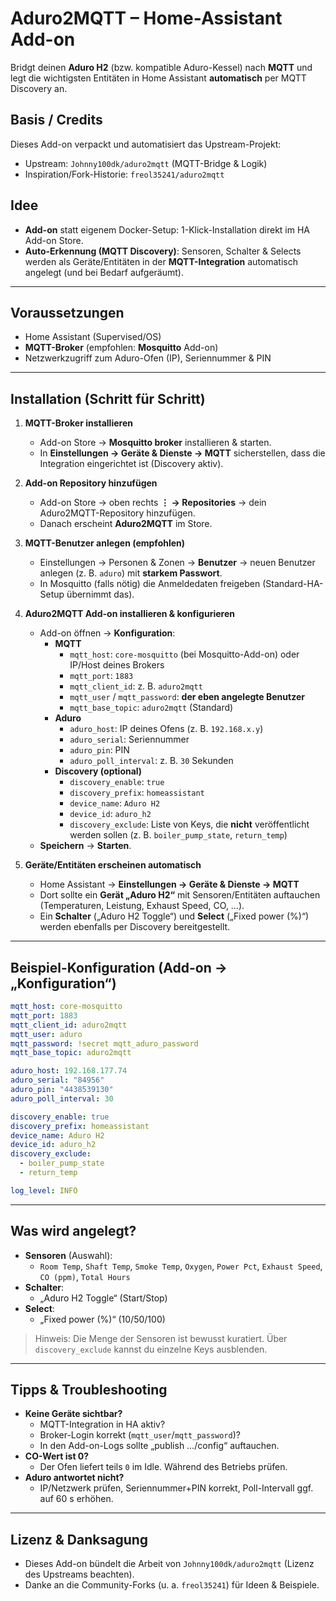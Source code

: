 # Aduro2MQTT – Home-Assistant Add-on

Bridgt deinen **Aduro H2** (bzw. kompatible Aduro-Kessel) nach **MQTT** und legt die wichtigsten Entitäten in Home Assistant **automatisch** per MQTT Discovery an.

## Basis / Credits
Dieses Add-on verpackt und automatisiert das Upstream-Projekt:
- Upstream: `Johnny100dk/aduro2mqtt` (MQTT-Bridge & Logik)  
- Inspiration/Fork-Historie: `freol35241/aduro2mqtt`

## Idee
- **Add-on** statt eigenem Docker-Setup: 1-Klick-Installation direkt im HA Add-on Store.  
- **Auto-Erkennung (MQTT Discovery)**: Sensoren, Schalter & Selects werden als Geräte/Entitäten in der **MQTT-Integration** automatisch angelegt (und bei Bedarf aufgeräumt).

---

## Voraussetzungen
- Home Assistant (Supervised/OS)
- **MQTT-Broker** (empfohlen: **Mosquitto** Add-on)
- Netzwerkzugriff zum Aduro-Ofen (IP), Seriennummer & PIN

---

## Installation (Schritt für Schritt)

1) **MQTT-Broker installieren**  
   - Add-on Store → **Mosquitto broker** installieren & starten.  
   - In **Einstellungen → Geräte & Dienste → MQTT** sicherstellen, dass die Integration eingerichtet ist (Discovery aktiv).

2) **Add-on Repository hinzufügen**  
   - Add-on Store → oben rechts **⋮ → Repositories** → dein Aduro2MQTT-Repository hinzufügen.  
   - Danach erscheint **Aduro2MQTT** im Store.

3) **MQTT-Benutzer anlegen (empfohlen)**  
   - Einstellungen → Personen & Zonen → **Benutzer** → neuen Benutzer anlegen (z. B. `aduro`) mit **starkem Passwort**.  
   - In Mosquitto (falls nötig) die Anmeldedaten freigeben (Standard-HA-Setup übernimmt das).

4) **Aduro2MQTT Add-on installieren & konfigurieren**  
   - Add-on öffnen → **Konfiguration**:
     - **MQTT**
       - `mqtt_host`: `core-mosquitto` (bei Mosquitto-Add-on) oder IP/Host deines Brokers  
       - `mqtt_port`: `1883`  
       - `mqtt_client_id`: z. B. `aduro2mqtt`  
       - `mqtt_user` / `mqtt_password`: **der eben angelegte Benutzer**
       - `mqtt_base_topic`: `aduro2mqtt` (Standard)
     - **Aduro**
       - `aduro_host`: IP deines Ofens (z. B. `192.168.x.y`)  
       - `aduro_serial`: Seriennummer  
       - `aduro_pin`: PIN  
       - `aduro_poll_interval`: z. B. `30` Sekunden
     - **Discovery (optional)**
       - `discovery_enable`: `true`  
       - `discovery_prefix`: `homeassistant`  
       - `device_name`: `Aduro H2`  
       - `device_id`: `aduro_h2`  
       - `discovery_exclude`: Liste von Keys, die **nicht** veröffentlicht werden sollen (z. B. `boiler_pump_state`, `return_temp`)
   - **Speichern** → **Starten**.

5) **Geräte/Entitäten erscheinen automatisch**  
   - Home Assistant → **Einstellungen → Geräte & Dienste → MQTT**  
   - Dort sollte ein **Gerät „Aduro H2“** mit Sensoren/Entitäten auftauchen (Temperaturen, Leistung, Exhaust Speed, CO, …).  
   - Ein **Schalter** („Aduro H2 Toggle“) und **Select** („Fixed power (%)“) werden ebenfalls per Discovery bereitgestellt.

---

## Beispiel-Konfiguration (Add-on → „Konfiguration“)
```yaml
mqtt_host: core-mosquitto
mqtt_port: 1883
mqtt_client_id: aduro2mqtt
mqtt_user: aduro
mqtt_password: !secret mqtt_aduro_password
mqtt_base_topic: aduro2mqtt

aduro_host: 192.168.177.74
aduro_serial: "84956"
aduro_pin: "4438539130"
aduro_poll_interval: 30

discovery_enable: true
discovery_prefix: homeassistant
device_name: Aduro H2
device_id: aduro_h2
discovery_exclude:
  - boiler_pump_state
  - return_temp

log_level: INFO
```

---

## Was wird angelegt?
- **Sensoren** (Auswahl):  
  - `Room Temp`, `Shaft Temp`, `Smoke Temp`, `Oxygen`, `Power Pct`, `Exhaust Speed`, `CO (ppm)`, `Total Hours`  
- **Schalter**:  
  - „Aduro H2 Toggle“ (Start/Stop)  
- **Select**:  
  - „Fixed power (%)“ (10/50/100)

> Hinweis: Die Menge der Sensoren ist bewusst kuratiert. Über `discovery_exclude` kannst du einzelne Keys ausblenden.

---

## Tipps & Troubleshooting
- **Keine Geräte sichtbar?**  
  - MQTT-Integration in HA aktiv?  
  - Broker-Login korrekt (`mqtt_user`/`mqtt_password`)?  
  - In den Add-on-Logs sollte „publish …/config“ auftauchen.
- **CO-Wert ist 0?**  
  - Der Ofen liefert teils `0` im Idle. Während des Betriebs prüfen.  
- **Aduro antwortet nicht?**  
  - IP/Netzwerk prüfen, Seriennummer+PIN korrekt, Poll-Intervall ggf. auf 60 s erhöhen.

---

## Lizenz & Danksagung
- Dieses Add-on bündelt die Arbeit von `Johnny100dk/aduro2mqtt` (Lizenz des Upstreams beachten).  
- Danke an die Community-Forks (u. a. `freol35241`) für Ideen & Beispiele.
